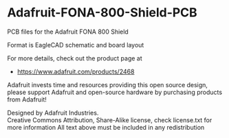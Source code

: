 # Adafruit-FONA-800-Shield-PCB
PCB files for the Adafruit FONA 800 Shield

Format is EagleCAD schematic and board layout

For more details, check out the product page at

   * https://www.adafruit.com/products/2468

Adafruit invests time and resources providing this open source design, 
please support Adafruit and open-source hardware by purchasing 
products from Adafruit!

Designed by Adafruit Industries.  
Creative Commons Attribution, Share-Alike license, check license.txt for more information
All text above must be included in any redistribution